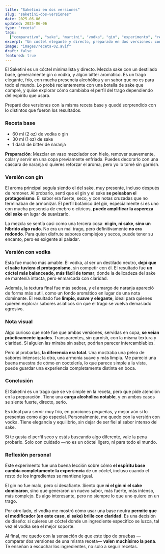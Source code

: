 ```yaml
---
title: "Saketini en dos versiones"
slug: "saketini-dos-versiones"
date: 2025-06-06
updated: 2025-06-06
type: "receta"
tags:
  ["comparativo", "sake", "martini", "vodka", "gin", "experimento", "refinado"]
excerpt: "Un cóctel elegante y directo, preparado en dos versiones: con gin y con vodka. Una comparación personal sobre cómo un mismo trago puede cambiar por completo con un solo ingrediente base."
image: "images/receta-02.avif"
draft: false
featured: true
---
```


El Saketini es un cóctel minimalista y directo. Mezcla sake con un destilado base, generalmente gin o vodka, y algún bitter aromático. Es un trago elegante, frío, con mucha presencia alcohólica y un sabor que no es para todo el mundo. Lo probé recientemente con una botella de sake que compré, y quise explorar cómo cambiaba el perfil del trago dependiendo del espíritu que usara.

Preparé dos versiones con la misma receta base y quedé sorprendido con lo distintos que fueron los resultados.

### Receta base

- 60 ml (2 oz) de vodka o gin
- 30 ml (1 oz) de sake
- 1 dash de bitter de naranja

**Preparación**: Mezclar en vaso mezclador con hielo, remover suavemente, colar y servir en una copa previamente enfriada. Puedes decorarlo con una cáscara de naranja si quieres reforzar el aroma, pero yo lo tomé sin garnish.

### Versión con gin

El aroma principal seguía siendo el del sake, muy presente, incluso después de remover. Al probarlo, sentí que el gin y el sake **se peleaban el protagonismo**. El sabor era fuerte, seco, y con notas cruzadas que no terminaban de armonizar. El perfil botánico del gin, especialmente si es uno con mucha presencia de enebro o cítricos, **puede amplificar la aspereza del sake** en lugar de suavizarlo.

La mezcla se sentía casi como una tercera cosa: **ni gin, ni sake, sino un híbrido algo rudo**. No era un mal trago, pero definitivamente **no era redondo**. Para quien disfrute sabores complejos y secos, puede tener su encanto, pero es exigente al paladar.

### Versión con vodka

Esta fue mucho más amable. El vodka, al ser un destilado neutro, **dejó que el sake tuviera el protagonismo**, sin competir con él. El resultado fue **un cóctel más balanceado, más fácil de tomar**, donde la delicadeza del sake se mantenía intacta, pero enmarcada con claridad.

Además, la textura final fue más sedosa, y el amargo de naranja apareció de forma más sutil, como un fondo aromático en lugar de una nota dominante. El resultado fue **limpio, suave y elegante**, ideal para quienes quieren explorar sabores asiáticos sin que el trago se vuelva demasiado agresivo.

### Nota visual

Algo curioso que noté fue que ambas versiones, servidas en copa, **se veían prácticamente iguales**. Transparentes, sin garnish, con la misma textura y claridad. Si alguien las miraba sin saber, podrían parecer intercambiables.

Pero al probarlas, **la diferencia era total**. Una mostraba una pelea de sabores intensos; la otra, una armonía suave y más limpia. Me pareció una buena muestra de cómo en coctelería, lo que parece simple a la vista, puede guardar una experiencia completamente distinta en boca.

### Conclusión

El Saketini es un trago que se ve simple en la receta, pero que pide atención en la preparación. Tiene una **carga alcohólica notable**, y en ambos casos se siente fuerte, directo, serio.

Es ideal para servir muy frío, en porciones pequeñas, y mejor aún si lo presentas como algo especial. Personalmente, me quedo con la versión con vodka. Tiene elegancia y equilibrio, sin dejar de ser fiel al sabor intenso del sake.

Si te gusta el perfil seco y estás buscando algo diferente, vale la pena probarlo. Solo con cuidado —no es un cóctel ligero, ni para todo el mundo.

### Reflexión personal

Este experimento fue una buena lección sobre cómo **el espíritu base cambia completamente la experiencia** de un cóctel, incluso cuando el resto de los ingredientes se mantiene igual.

El gin no fue malo, pero sí desafiante. Siento que **ni el gin ni el sake dominaron**, sino que generaron un nuevo sabor, más fuerte, más intenso, más complejo. Es algo interesante, pero no siempre lo que uno quiere en un trago.

Por otro lado, el vodka me mostró cómo usar una base neutra **permite que el modificador (en este caso, el sake) brille con claridad**. Es una decisión de diseño: si quieres un cóctel donde un ingrediente específico se luzca, tal vez el vodka sea el mejor soporte.

Al final, me quedo con la sensación de que este tipo de pruebas —comparar dos versiones de una misma receta— **valen muchísimo la pena**. Te enseñan a escuchar los ingredientes, no solo a seguir recetas.
